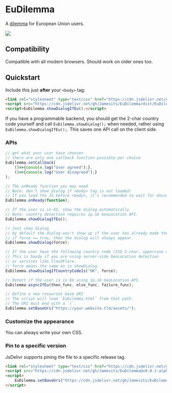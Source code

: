 # EuDilemma

A [dilemma](dist/EuDilemma.html) for European Union users.

[![](https://data.jsdelivr.com/v1/package/gh/Jamesits/EuDilemma/badge)](https://www.jsdelivr.com/package/gh/Jamesits/EuDilemma)

## Compatibility

Compatible with all modern browsers. Should work on older ones too.

## Quickstart

Include this just **after** your `<body>` tag:

```html
<link rel="stylesheet" type="text/css" href="https://cdn.jsdelivr.net/gh/Jamesits/EuDilemma/dist/EuDilemma.css">
<script src="https://cdn.jsdelivr.net/gh/Jamesits/EuDilemma/dist/EuDilemma.js"></script>
<script>EuDilemma.showDialogIfEu();</script>
```

If you have a programmable backend, you should get the 2-char country code yourself and call `EuDilemma.showDialog();` when needed, rather using `EuDilemma.showDialogIfEu();`. This saves one API call on the client side.

### APIs

```javascript
// get what your user have choosen
// there are only one callback function possible per choice
EuDilemma.setCallback(
    ()=>{console.log("User agreed");}, 
    ()=>{console.log("User disagreed");}
);

// The onReady function you may need
// Note: don't show dialog if <body> tag is not loaded!
// If you load the JS before <body>, it's recommended to wait for document ready.
EuDilemma.onReady(function);

// If the user is in EU, show the dialog automatically
// Note: country detection requires ip.sb GeoLocation API.
EuDilemma.showDialogIfEu();

// Just show dialog
// by default the dialog won't show up if the user has already made their choice.
// if force == true, then the dialog will always appear.
EuDilemma.showDialog(force);

// If the user have the following country code (ISO 2-char, uppercase only)
// This is handy if you are using server-side GeoLocation detection
// or services like CloudFlare.
// force means the same as in showDialog.
EuDilemma.showDialogIfCountryCodeIs("UK", force);

// Detect if the user is in EU using ip.sb GeoLocation API.
EuDilemma.asyncIfEu(then_func, else_func, failure_func);

// Define a new resources base URI
// The script will load `EuDilemma.html` from that path.
// The URI must end with a `/`.
EuDilemma.setBaseUri("https://your.website.tld/assets/");
```

### Customize the appearance

You can always write your own CSS. 

### Pin to a specific version

JsDelivr supports pining the file to a specific release tag.

```html
<link rel="stylesheet" type="text/css" href="https://cdn.jsdelivr.net/gh/Jamesits/EuDilemma@v0.0.1-alpha/dist/EuDilemma.css">
<script src="https://cdn.jsdelivr.net/gh/Jamesits/EuDilemma@v0.0.1-alpha/dist/EuDilemma.js"></script>
<script>
    EuDilemma.setBaseUri("https://cdn.jsdelivr.net/gh/Jamesits/EuDilemma@v0.0.1-alpha/dist/");
</script>
```

